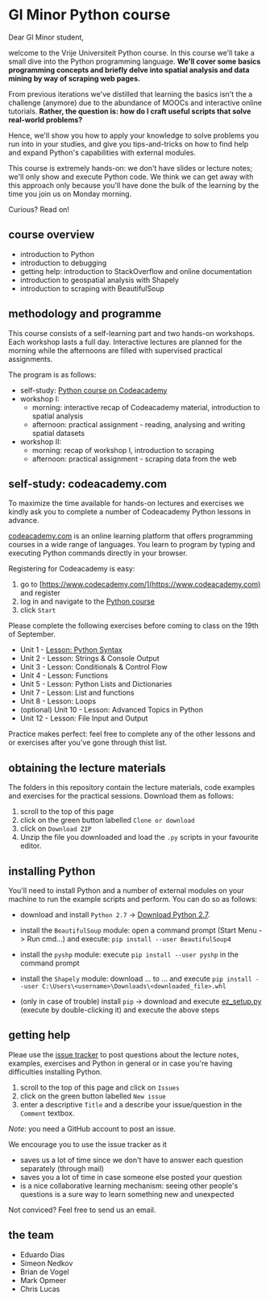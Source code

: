 # GI Minor Python course

Dear GI Minor student, 

welcome to the Vrije Universiteit Python course. In this course we'll take a small dive into the Python programming language. **We'll cover some basics programming concepts and briefly delve into spatial analysis and data mining by way of scraping web pages.**

From previous iterations we've distilled that learning the basics isn't the a challenge (anymore) due to the abundance of MOOCs and interactive online tutorials. **Rather, the question is: how do I craft useful scripts that solve real-world problems?** 

Hence, we'll show you how to apply your knowledge to solve problems you run into in your studies, and give you tips-and-tricks on how to find help and expand Python's capabilities with external modules.
   
This course is extremely hands-on: we don't have slides or lecture notes; we'll only show and execute Python code. We think we can get away with this approach only because you'll have done the bulk of the learning by the time you join us on Monday morning. 

Curious? Read on!

## course overview

- introduction to Python
- introduction to debugging
- getting help: introduction to StackOverflow and online documentation 
- introduction to geospatial analysis with Shapely
- introduction to scraping with BeautifulSoup

## methodology and programme

This course consists of a self-learning part and two hands-on workshops. Each workshop lasts a full day. Interactive lectures are planned for the morning while the afternoons are filled with supervised practical assignments.

The program is as follows: 

 - self-study: [Python course on Codeacademy](https://www.codecademy.com/learn/python)
 - workshop I:
   - morning: interactive recap of Codeacademy material, introduction to spatial analysis
   - afternoon: practical assignment - reading, analysing and writing spatial datasets 
 - workshop II: 
   - morning: recap of workshop I, introduction to scraping
   - afternoon: practical assignment - scraping data from the web



## self-study: codeacademy.com

To maximize the time available for hands-on lectures and exercises we kindly ask you to complete a number of Codeacademy Python lessons in advance.
 
 [codeacademy.com](codeacademy.com) is an online learning platform that offers programming courses in a wide range of languages. You learn to program by typing and executing Python commands directly in your browser.
 
 Registering for Codeacademy is easy:

1. go to [https://www.codecademy.com/](https://www.codeacademy.com) and register
2. log in and navigate to the [Python course](https://www.codecademy.com/learn/python)
3. click `Start`

Please complete the following exercises before coming to class on the 19th of September. 

- Unit 1 - [Lesson: Python Syntax](https://www.codecademy.com/courses/introduction-to-python-6WeG3/0/1)
- Unit 2 - Lesson: Strings & Console Output
- Unit 3 - Lesson: Conditionals & Control Flow
- Unit 4 - Lesson: Functions
- Unit 5 - Lesson: Python Lists and Dictionaries
- Unit 7 - Lesson: List and functions
- Unit 8 - Lesson: Loops
- (optional) Unit 10 - Lesson: Advanced Topics in Python
- Unit 12 - Lesson: File Input and Output

Practice makes perfect: feel free to complete any of the other lessons and or exercises after you've gone through thist list.

## obtaining the lecture materials
The folders in this repository contain the lecture materials, code examples and exercises for the practical sessions. Download them as follows:

1. scroll to the top of this page
2. click on the green button labelled `Clone or download`
3. click on `Download ZIP`
4. Unzip the file you downloaded and load the `.py` scripts in your favourite editor.

## installing Python 

You'll need to install Python and a number of external modules on your machine to run the example scripts and perform. You can do so as follows: 

- download and install `Python 2.7` -> [Download Python 2.7](https://www.python.org/downloads/).

- install the `BeautifulSoup` module: open a command prompt  (Start Menu -> Run cmd...) and execute: `pip install --user BeautifulSoup4`

- install the `pyshp` module: execute `pip install --user pyshp` in the command prompt

- install the `Shapely` module: download ... to ... and execute `pip install --user C:\Users\<username>\Downloads\<downloaded_file>.whl`

- (only in case of trouble) install `pip` -> download and execute [ez_setup.py](https://bootstrap.pypa.io/ez_setup.py ) (execute by double-clicking it) and execute the above steps

## getting help

Pleae use the [issue tracker](https://github.com/ndkv/gi-minor-python-course/issues) to post questions about the lecture notes, examples, exercises and Python in general or in case you're having difficulties installing Python. 

1. scroll to the top of this page and click on `Issues`
2. click on the green button labelled `New issue`
3. enter a descriptive `Title` and a describe your issue/question in the `Comment` textbox.
 
 *Note*: you need a GitHub account to post an issue.
 
 We encourage you to use the issue tracker as it 
 - saves us a lot of time since we don't have to answer each question separately (through mail)
 - saves you a lot of time in case someone else posted your question
 - is a nice collaborative learning mechanism: seeing other people's questions is a sure way to learn something new and unexpected
 
 Not conviced? Feel free to send us an email. 

## the team

- Eduardo Dias
- Simeon Nedkov
- Brian de Vogel
- Mark Opmeer
- Chris Lucas
